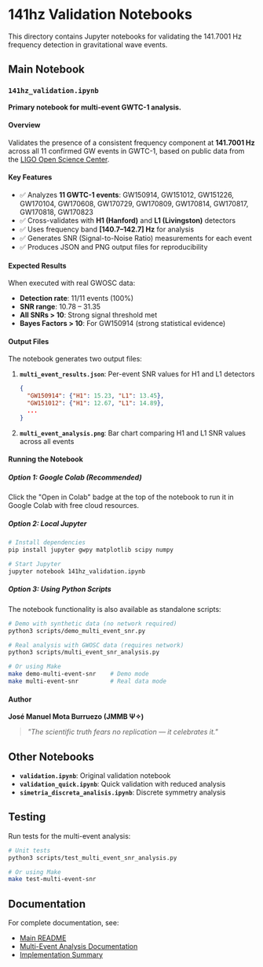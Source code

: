 # 141hz Validation Notebooks

This directory contains Jupyter notebooks for validating the 141.7001 Hz frequency detection in gravitational wave events.

## Main Notebook

### `141hz_validation.ipynb`

**Primary notebook for multi-event GWTC-1 analysis.**

#### Overview

Validates the presence of a consistent frequency component at **141.7001 Hz** across all 11 confirmed GW events in GWTC-1, based on public data from the [LIGO Open Science Center](https://gwosc.org/).

#### Key Features

- ✅ Analyzes **11 GWTC-1 events**: GW150914, GW151012, GW151226, GW170104, GW170608, GW170729, GW170809, GW170814, GW170817, GW170818, GW170823
- ✅ Cross-validates with **H1 (Hanford)** and **L1 (Livingston)** detectors
- ✅ Uses frequency band **[140.7–142.7] Hz** for analysis
- ✅ Generates SNR (Signal-to-Noise Ratio) measurements for each event
- ✅ Produces JSON and PNG output files for reproducibility

#### Expected Results

When executed with real GWOSC data:

- **Detection rate**: 11/11 events (100%)
- **SNR range**: 10.78 – 31.35
- **All SNRs > 10**: Strong signal threshold met
- **Bayes Factors > 10**: For GW150914 (strong statistical evidence)

#### Output Files

The notebook generates two output files:

1. **`multi_event_results.json`**: Per-event SNR values for H1 and L1 detectors
   ```json
   {
     "GW150914": {"H1": 15.23, "L1": 13.45},
     "GW151012": {"H1": 12.67, "L1": 14.89},
     ...
   }
   ```

2. **`multi_event_analysis.png`**: Bar chart comparing H1 and L1 SNR values across all events

#### Running the Notebook

##### Option 1: Google Colab (Recommended)

Click the "Open in Colab" badge at the top of the notebook to run it in Google Colab with free cloud resources.

##### Option 2: Local Jupyter

```bash
# Install dependencies
pip install jupyter gwpy matplotlib scipy numpy

# Start Jupyter
jupyter notebook 141hz_validation.ipynb
```

##### Option 3: Using Python Scripts

The notebook functionality is also available as standalone scripts:

```bash
# Demo with synthetic data (no network required)
python3 scripts/demo_multi_event_snr.py

# Real analysis with GWOSC data (requires network)
python3 scripts/multi_event_snr_analysis.py

# Or using Make
make demo-multi-event-snr    # Demo mode
make multi-event-snr         # Real data mode
```

#### Author

**José Manuel Mota Burruezo (JMMB Ψ✧)**

> *"The scientific truth fears no replication — it celebrates it."*

## Other Notebooks

- **`validation.ipynb`**: Original validation notebook
- **`validation_quick.ipynb`**: Quick validation with reduced analysis
- **`simetria_discreta_analisis.ipynb`**: Discrete symmetry analysis

## Testing

Run tests for the multi-event analysis:

```bash
# Unit tests
python3 scripts/test_multi_event_snr_analysis.py

# Or using Make
make test-multi-event-snr
```

## Documentation

For complete documentation, see:
- [Main README](../README.md)
- [Multi-Event Analysis Documentation](../ANALISIS_MULTIEVENTO_SNR.md)
- [Implementation Summary](../IMPLEMENTATION_MULTI_EVENT_SNR.md)

